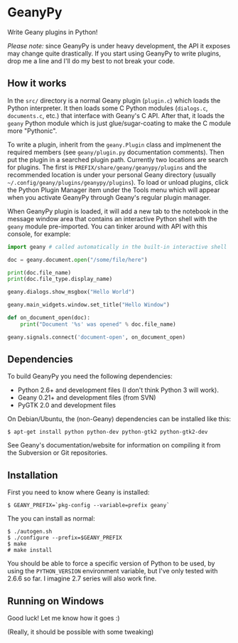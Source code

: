 GeanyPy
=======

Write Geany plugins in Python!

*Please note:* since GeanyPy is under heavy development, the API it exposes
may change quite drastically.  If you start using GeanyPy to write plugins,
drop me a line and I'll do my best to not break your code.

How it works
------------

In the `src/` directory is a normal Geany plugin (`plugin.c`) which loads the
Python interpreter.  It then loads some C Python modules (`dialogs.c`,
`documents.c`, etc.) that interface with Geany's C API.  After that, it loads
the `geany` Python module which is just glue/sugar-coating to make the C
module more "Pythonic".

To write a plugin, inherit from the `geany.Plugin` class and implmenent the
required members (see `geany/plugin.py` documentation comments).  Then put the
plugin in a searched plugin path.  Currently two locations are search for
plugins.  The first is `PREFIX/share/geany/geanypy/plugins` and the recommended
location is under your personal Geany directory (usually
`~/.config/geany/plugins/geanypy/plugins`).  To load or unload plugins, click
the Python Plugin Manager item under the Tools menu which will appear when you
activate GeanyPy through Geany's regular plugin manager.

When GeanyPy plugin is loaded, it will add a new tab to the notebook in the
message window area that contains an interactive Python shell with the `geany`
module pre-imported.  You can tinker around with API with this console, for
example:


```python
import geany # called automatically in the built-in interactive shell

doc = geany.document.open("/some/file/here")

print(doc.file_name)
print(doc.file_type.display_name)

geany.dialogs.show_msgbox("Hello World")

geany.main_widgets.window.set_title("Hello Window")

def on_document_open(doc):
    print("Document '%s' was opened" % doc.file_name)

geany.signals.connect('document-open', on_document_open)

```

Dependencies
------------

To build GeanyPy you need the following dependencies:

* Python 2.6+ and development files (I don't think Python 3 will work).
* Geany 0.21+ and development files (from SVN)
* PyGTK 2.0 and development files

On Debian/Ubuntu, the (non-Geany) dependencies can be installed like this:

    $ apt-get install python python-dev python-gtk2 python-gtk2-dev

See Geany's documentation/website for information on compiling it from the
Subversion or Git repositories.

Installation
------------

First you need to know where Geany is installed:

    $ GEANY_PREFIX=`pkg-config --variable=prefix geany`

The you can install as normal:

    $ ./autogen.sh
    $ ./configure --prefix=$GEANY_PREFIX
    $ make
    # make install

You should be able to force a specific version of Python to be used, by using
the `PYTHON_VERSION` environment variable, but I've only tested with 2.6.6 so
far.  I imagine 2.7 series will also work fine.

Running on Windows
------------------

Good luck!  Let me know how it goes :)

(Really, it should be possible with some tweaking)

